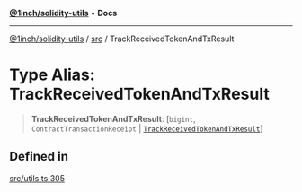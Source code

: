 [**@1inch/solidity-utils**](../../README.md) • **Docs**

***

[@1inch/solidity-utils](../../README.md) / [src](../README.md) / TrackReceivedTokenAndTxResult

# Type Alias: TrackReceivedTokenAndTxResult

> **TrackReceivedTokenAndTxResult**: [`bigint`, `ContractTransactionReceipt` \| [`TrackReceivedTokenAndTxResult`](TrackReceivedTokenAndTxResult.md)]

## Defined in

[src/utils.ts:305](https://github.com/1inch/solidity-utils/blob/f9426ba6dab1eac9ac07fe3976b8d1cb2d2e5ba1/src/utils.ts#L305)
